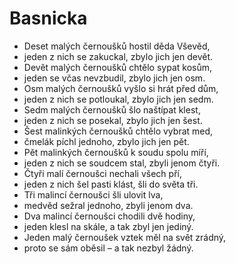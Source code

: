 # Basnicka

- Deset malých černoušků hostil děda Vševěd,
- jeden z nich se zakuckal, zbylo jich jen devět.
- Devět malých černoušků chtělo sypat kosům,
- jeden se včas nevzbudil, zbylo jich jen osm.
- Osm malých černoušků vyšlo si hrát před dům,
- jeden z nich se potloukal, zbylo jich jen sedm.
- Sedm malých černoušků šlo naštípat klest,
- jeden z nich se posekal, zbylo jich jen šest.
- Šest malinkých černoušků chtělo vybrat med,
- čmelák píchl jednoho, zbylo jich jen pět.   
- Pět malinkých černoušků k soudu spolu míří,
- jeden z nich se soudcem stal, zbyli jenom čtyři.
- Čtyři malí černoušci nechali všech pří,
- jeden z nich šel pasti klást, šli do světa tři.
- Tři malincí černoušci šli ulovit lva,
- medvěd sežral jednoho, zbyli jenom dva.
- Dva malincí černoušci chodili dvě hodiny,
- jeden klesl na skále, a tak zbyl jen jediný.
- Jeden malý černoušek vztek měl na svět zrádný,
- proto se sám oběsil – a tak nezbyl žádný.